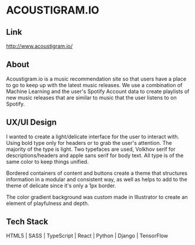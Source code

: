 # ACOUSTIGRAM.IO

## Link

http://www.acoustigram.io/

## About

Acoustigram.io is a music recommendation site so that users have a place to go to keep up with the latest music releases. We use a combination of Machine Learning and the user's Spotify Account data to create playlists of new music releases that are similar to music that the user listens to on Spotify.


## UX/UI Design

I wanted to create a light/delicate interface for the user to interact with. Using bold type only for headers or to grab the user's attention. The majority of the type is light. Two typefaces are used, Volkhov serif for descriptions/headers and apple sans serif for body text. All type is of the same color to keep things unified.

Bordered containers of content and buttons create a theme that structures information in a modular and consistent way, as well as helps to add to the theme of delicate since it's only a 1px border.

The color gradient background was custom made in Illustrator to create an element of playfulness and depth.

## Tech Stack

HTML5 | SASS | TypeScript | React | Python | Django | TensorFlow

